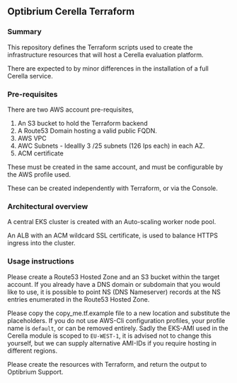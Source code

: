 ## Optibrium Cerella Terraform

### Summary

This repository defines the Terraform scripts used to create the infrastructure resources that will host a Cerella evaluation platform.

There are expected to by minor differences in the installation of a full Cerella service.

### Pre-requisites

There are two AWS account pre-requisites,
1) An S3 bucket to hold the Terraform backend
2) A Route53 Domain hosting a valid public FQDN.
3) AWS VPC
4) AWC Subnets - Ideallly 3 /25 subnets (126 Ips each) in each AZ.
5) ACM certificate

These must be created in the same account, and must be configurable by the AWS profile used.

These can be created independently with Terraform, or via the Console.

### Architectural overview


A central EKS cluster is created with an Auto-scaling worker node pool.

An ALB with an ACM wildcard SSL certificate, is used to balance HTTPS ingress into the cluster.


### Usage instructions

Please create a Route53 Hosted Zone and an S3 bucket within the target account. If you already have a DNS domain or subdomain that you would like to use, it is possible to point NS (DNS Nameserver) records at the NS entries enumerated in the Route53 Hosted Zone.

Please copy the copy_me.tf.example file to a new location and substitute the placeholders. If you do not use AWS-Cli configuration profiles, your profile name is `default`, or can be removed entirely.
Sadly the EKS-AMI used in the Cerella module is scoped to `EU-WEST-1`, it is advised not to change this yourself, but we can supply alternative AMI-IDs if you require hosting in different regions.

Please create the resources with Terraform, and return the output to Optibrium Support.
